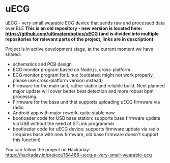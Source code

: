 # uECG
uECG - very small wearable ECG device that sends raw and processed data over BLE
**This is an old repository - new version is located here: https://github.com/ultimaterobotics/uECG (and is divided into multiple repositories for relevant parts of the project, links are in description)**

Project is in active development stage, at the current moment we have shared:
 * schematics and PCB design
 * ECG monitor program based on Node.js, cross-platform
 * ECG monitor program for Linux (outdated: might not work properly, please use cross-platform version instead)
 * Firmware for the main unit, rather stable and reliable build. Next planned major update will cover better beat detection and more robust bpm processing. 
 * Firmware for the base unit that supports uploading uECG firmware via radio
 * Android app with major rework, quite stable now
 * bootloader code for USB base station: supports base firmware update via USB without the need of STLink programmer
 * bootloader code for uECG device: supports firmware update via radio (requires base with new firmware, old base firmware doesn't support this function)

You can follow the project on Hackaday: https://hackaday.io/project/164486-uecg-a-very-small-wearable-ecg
